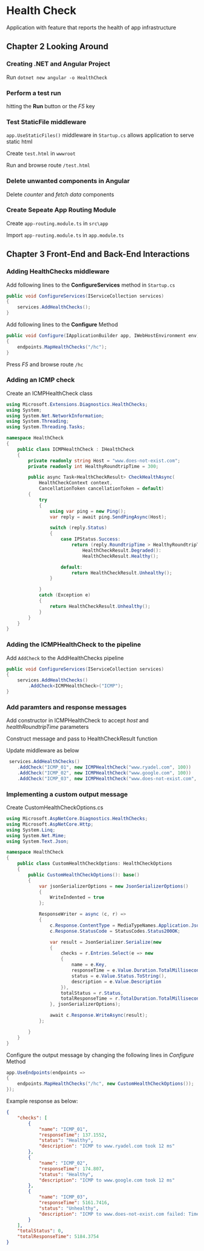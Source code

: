 # Health Check

Application with feature that reports the health of app infrastructure


## Chapter 2 Looking Around

### Creating .NET and Angular Project

Run `dotnet new angular -o HealthCheck`

### Perform a test run

hitting the **Run** button or the *F5* key

### Test StaticFile middleware

`app.UseStaticFiles()` middleware in `Startup.cs` allows application to serve static html

Create `test.html` in `wwwroot`

Run and browse route `/test.html`

### Delete unwanted components in Angular

Delete *counter* and *fetch data* components

### Create Sepeate App Routing Module

Create `app-routing.module.ts` in `src\app`

Import `app-routing.module.ts` in `app.module.ts`


## Chapter 3 Front-End and Back-End Interactions

### Adding HealthChecks middleware

Add following lines to the **ConfigureServices** method in `Startup.cs`

```cs
public void ConfigureServices(IServiceCollection services)
{
	services.AddHealthChecks();
}
```

Add following lines to the **Configure** Method

```cs
public void Configure(IApplicationBuilder app, IWebHostEnvironment env)
{
	endpoints.MapHealthChecks("/hc");
}
```
Press *F5* and browse route `/hc`

### Adding an ICMP check

Create an ICMPHealthCheck class

```cs
using Microsoft.Extensions.Diagnostics.HealthChecks;
using System;
using System.Net.NetworkInformation;
using System.Threading;
using System.Threading.Tasks;

namespace HealthCheck
{
    public class ICMPHealthCheck : IHealthCheck
    {
        private readonly string Host = "www.does-not-exist.com";
        private readonly int HealthyRoundtripTime = 300;

        public async Task<HealthCheckResult> CheckHealthAsync(
            HealthCheckContext context, 
            CancellationToken cancellationToken = default)
        {
            try
            {
                using var ping = new Ping();
                var reply = await ping.SendPingAsync(Host);

                switch (reply.Status)
                {
                    case IPStatus.Success:
                        return (reply.RoundtripTime > HealthyRoundtripTime) ? 
                            HealthCheckResult.Degraded(): 
                            HealthCheckResult.Healthy();

                    default:
                        return HealthCheckResult.Unhealthy();
                }

            }
            catch (Exception e)
            {
                return HealthCheckResult.Unhealthy();
            }
        }
    }
}

```

### Adding the ICMPHealthCheck to the pipeline

Add `AddCheck` to the AddHealthChecks pipeline

```cs
public void ConfigureServices(IServiceCollection services)
{
	services.AddHealthChecks()
        .AddCheck<ICMPHealthCheck>("ICMP");
}
```

### Add paramters and response messages

Add constructor in ICMPHealthCheck to accept *host* and *healthRoundtripTime* parameters

Construct message and pass to HealthCheckResult function

Update middleware as below

```cs
 services.AddHealthChecks()
    .AddCheck("ICMP_01", new ICMPHealthCheck("www.ryadel.com", 100))
    .AddCheck("ICMP_02", new ICMPHealthCheck("www.google.com", 100))
    .AddCheck("ICMP_03", new ICMPHealthCheck("www.does-not-exist.com", 100));
```

### Implementing a custom output message

Create CustomHealthCheckOptions.cs

```cs
using Microsoft.AspNetCore.Diagnostics.HealthChecks;
using Microsoft.AspNetCore.Http;
using System.Linq;
using System.Net.Mime;
using System.Text.Json;

namespace HealthCheck
{
    public class CustomHealthCheckOptions: HealthCheckOptions
    {
        public CustomHealthCheckOptions(): base()
        {
            var jsonSerializerOptions = new JsonSerializerOptions()
            {
                WriteIndented = true
            };

            ResponseWriter = async (c, r) =>
            {
                c.Response.ContentType = MediaTypeNames.Application.Json;
                c.Response.StatusCode = StatusCodes.Status200OK;

                var result = JsonSerializer.Serialize(new
                {
                    checks = r.Entries.Select(e => new 
                    {
                        name = e.Key,
                        responseTime = e.Value.Duration.TotalMilliseconds,
                        status = e.Value.Status.ToString(),
                        description = e.Value.Description
                    }),
                    totalStatus = r.Status,
                    totalResponseTime = r.TotalDuration.TotalMilliseconds,
                }, jsonSerializerOptions);

                await c.Response.WriteAsync(result);
            };

        }
    }
}
```

Configure the output message by changing the following lines in *Configure* Method

```cs
app.UseEndpoints(endpoints =>
{
    endpoints.MapHealthChecks("/hc", new CustomHealthCheckOptions());
});
```

Example response as below:

```json
{
    "checks": [
        {
            "name": "ICMP_01",
            "responseTime": 137.1552,
            "status": "Healthy",
            "description": "ICMP to www.ryadel.com took 12 ms"
        },
        {
            "name": "ICMP_02",
            "responseTime": 174.807,
            "status": "Healthy",
            "description": "ICMP to www.google.com took 12 ms"
        },
        {
            "name": "ICMP_03",
            "responseTime": 5161.7416,
            "status": "Unhealthy",
            "description": "ICMP to www.does-not-exist.com failed: TimedOut"
        }
    ],
    "totalStatus": 0,
    "totalResponseTime": 5184.3754
}
```